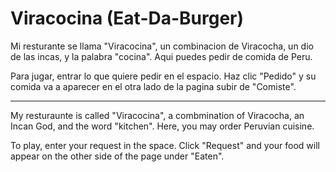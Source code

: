 # Viracocina (Eat-Da-Burger)

Mi resturante se llama "Viracocina", un combinacion de Viracocha, un dio de las incas, y la palabra "cocina". Aqui puedes pedir de comida de Peru. 

Para jugar, entrar lo que quiere pedir en el espacio.  Haz clic "Pedido" y su comida va a aparecer en el otra lado de la pagina subir de "Comiste".
_____________________________________________________________________________________________________________
My resturaunte is called "Viracocina", a combmination of Viracocha, an Incan God, and the word "kitchen". Here, you may order Peruvian cuisine. 

To play, enter your request in the space. Click "Request" and your food will appear on the other side of the page under "Eaten". 
